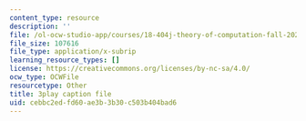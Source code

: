 ```yaml
---
content_type: resource
description: ''
file: /ol-ocw-studio-app/courses/18-404j-theory-of-computation-fall-2020/cebbc2edfd60ae3b3b30c503b404bad6_TTArY7ojshU.srt
file_size: 107616
file_type: application/x-subrip
learning_resource_types: []
license: https://creativecommons.org/licenses/by-nc-sa/4.0/
ocw_type: OCWFile
resourcetype: Other
title: 3play caption file
uid: cebbc2ed-fd60-ae3b-3b30-c503b404bad6
---
```

